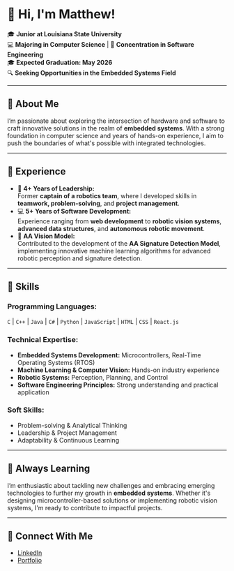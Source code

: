 # 👋 Hi, I'm Matthew!  

🎓 **Junior at Louisiana State University**  
💻 **Majoring in Computer Science** | 🎯 **Concentration in Software Engineering**  
🎓 **Expected Graduation: May 2026**  
🔍 **Seeking Opportunities in the Embedded Systems Field**  

---

## 🌟 About Me  

I’m passionate about exploring the intersection of hardware and software to craft innovative solutions in the realm of **embedded systems**. With a strong foundation in computer science and years of hands-on experience, I aim to push the boundaries of what's possible with integrated technologies.  

---

## 💼 Experience  

- 🚀 **4+ Years of Leadership:**  
  Former **captain of a robotics team**, where I developed skills in **teamwork, problem-solving**, and **project management**.  
- 💻 **5+ Years of Software Development:**  
  Experience ranging from **web development** to **robotic vision systems**, **advanced data structures**, and **autonomous robotic movement**.  
- 🧠 **AA Vision Model:**  
  Contributed to the development of the **AA Signature Detection Model**, implementing innovative machine learning algorithms for advanced robotic perception and signature detection.  

---

## 🔧 Skills  

### **Programming Languages:**  
`C` | `C++` | `Java` | `C#` | `Python` | `JavaScript` | `HTML` | `CSS` | `React.js`  

### **Technical Expertise:**  
- **Embedded Systems Development:** Microcontrollers, Real-Time Operating Systems (RTOS)  
- **Machine Learning & Computer Vision:** Hands-on industry experience  
- **Robotic Systems:** Perception, Planning, and Control  
- **Software Engineering Principles:** Strong understanding and practical application  

### **Soft Skills:**  
- Problem-solving & Analytical Thinking  
- Leadership & Project Management  
- Adaptability & Continuous Learning  
---

## 🌱 Always Learning  

I’m enthusiastic about tackling new challenges and embracing emerging technologies to further my growth in **embedded systems**. Whether it's designing microcontroller-based solutions or implementing robotic vision systems, I'm ready to contribute to impactful projects.  

---

## 🔗 Connect With Me  

- [LinkedIn](https://www.linkedin.com/in/matthew-benfield/)  
- [Portfolio](https://matthew9755123.github.io/portfolio/)    
